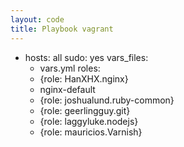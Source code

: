 ```yaml
---
layout: code
title: Playbook vagrant
---
```


- hosts: all
  sudo: yes
  vars_files:
    - vars.yml
  roles:
    - {role: HanXHX.nginx}
    - nginx-default
    - {role: joshualund.ruby-common}
    - {role: geerlingguy.git}
    - {role: laggyluke.nodejs}
    - {role: mauricios.Varnish}